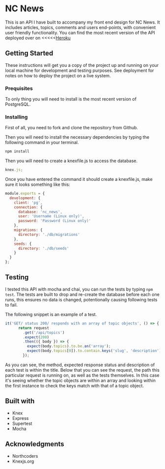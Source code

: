 # NC News

This is an API I have built to accompany my front end design for NC News. It includes articles, topics, comments and users end-points, with convenient user friendly functionality. You can find the most recent version of the API deployed over on <<<<<[Heroku](https://afternoon-beyond-70751.herokuapp.com/)

## Getting Started

These instructions will get you a copy of the project up and running on your local machine for development and testing purposes. See deployment for notes on how to deploy the project on a live system.

### Prequisites

To only thing you will need to install is the most recent version of PostgreSQL.

### Installing

First of all, you need to fork and clone the repository from Github.

Then you will need to install the necessary dependencies by typing the following command in your terminal.

```js
npm install
```

Then you will need to create a knexfile.js to access the database.

```js
knex.js;
```

Once you have entered the command it should create a knexfile.js, make sure it looks something like this:

```js
module.exports = {
  development: {
    client: 'pg',
    connection: {
      database: 'nc_news',
      user: 'Username (Linux only)',
      password: 'Password (Linux only)'
    },
    migrations: {
      directory: './db/migrations'
    },
    seeds: {
      directory: './db/seeds'
    }
  }
};
```

## Testing

I tested this API with mocha and chai, you can run the tests by typing `npm test`. The tests are built to drop and re-create the database before each one runs, this ensures no data is changed, potentionally causing following tests to fail.

The following snippet is an example of a test.

```js
it('GET/ status 200/ responds with an array of topic objects', () => {
      return request
        .get('/api/topics')
        .expect(200)
        .then(({ body }) => {
          expect(body.topics).to.be.an('array');
          expect(body.topics[0]).to.contain.keys('slug', 'description');
        });
```

As you can see, the method, expected response status and description of each test is within the title. Below that you can see the request, the path this particular request is running on, as well as the tests themselves. In this case it's seeing whether the topic objects are within an array and looking within the first instance to check the keys match with that of a topic object.

## Built with

- Knex
- Express
- Supertest
- Mocha

## Acknowledgments

- Northcoders
- Knexjs.org
